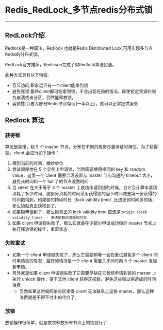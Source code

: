 # Redis_RedLock_多节点redis分布式锁

-----

## RedLock介绍

Redlock是一种算法，Redlock 也就是Redis Distributed Lock,可用实现多节点Redis的分布式锁。

RedLock官方推荐，Redisson完成了对Redlock算法封装。

此种方式具有以下特性:
+   互斥访问:即永远只有一个client能拿到锁
+   避免死锁:最终client都可能拿到锁，不会出现死锁的情况，即使锁定资源的服务崩溃或者分区，仍然能释放锁。
+   容错性:只要大部分Redis节点存活(一半以上)，就可以正常提供服务

## Redlock 算法

### 获得锁

算法很易懂，起 5 个 master 节点，分布在不同的机房尽量保证可用性。为了获得锁，client 会进行如下操作：

1.  得到当前的时间，微妙单位
2.  尝试顺序地在 5 个实例上申请锁，当然需要使用相同的 key 和 random value，这里一个 client 需要合理设置与 master 节点沟通的 timeout 大小，避免长时间和一个 fail 了的节点浪费时间
3.  当 client 在大于等于 3 个 master 上成功申请到锁的时候，且它会计算申请锁消耗了多少时间，这部分消耗的时间采用获得锁的当下时间减去第一步获得的时间戳得到，如果锁的持续时长（lock validity time）比流逝的时间多的话，那么锁就真正获取到了。
4.  如果锁申请到了，那么锁真正的 lock validity time 应该是 `origin（lock validity time） - 申请锁期间流逝的时间`
5.  如果 client 申请锁失败了，那么它就会在少部分申请成功锁的 master 节点上执行释放锁的操作，重置状态

### 失败重试

+   如果一个 client 申请锁失败了，那么它需要稍等一会在重试避免多个 client 同时申请锁的情况，最好的情况是一个 client 需要几乎同时向 5 个 master 发起锁申请。
+   另外就是如果 client 申请锁失败了它需要尽快在它曾经申请到锁的 master 上执行 unlock 操作，便于其他 client 获得这把锁，避免这些锁过期造成的时间浪费
    *   当然如果这时候网络分区使得 client 无法联系上这些 master，那么这种浪费就是不得不付出的代价了。

### 放锁

放锁操作很简单，就是依次释放所有节点上的锁就行了
